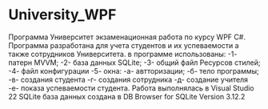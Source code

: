 # University_WPF
Программа Университет экзаменационная работа по курсу WPF C#.
Программа разработана для учета студентов и их успеваемости а также сотрудников Университета.
в программе использованы:
  -1- патерн MVVM;
  -2- база данных SQLite;
  -3- общий файл Ресурсов стилей;
  -4- файл конфигурации
  -5- окна:
    -а- автторизации;
    -б- тело программы;
    -в- создания студента
    -г- создания сотрудника
    -д- создание учителя
    -е- показа успеваемости студента.
 Работа выполнялась в Visual Studio 22
 SQLite база данных создана в DB Browser for SQLite Version 3.12.2
